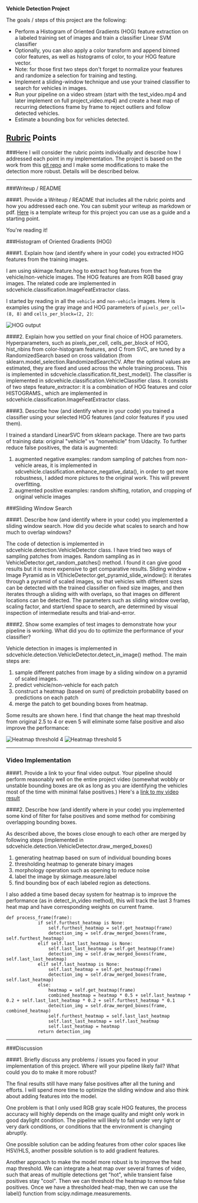 
**Vehicle Detection Project**

The goals / steps of this project are the following:

* Perform a Histogram of Oriented Gradients (HOG) feature extraction on a labeled training set of images and train a classifier Linear SVM classifier
* Optionally, you can also apply a color transform and append binned color features, as well as histograms of color, to your HOG feature vector. 
* Note: for those first two steps don't forget to normalize your features and randomize a selection for training and testing.
* Implement a sliding-window technique and use your trained classifier to search for vehicles in images.
* Run your pipeline on a video stream (start with the test_video.mp4 and later implement on full project_video.mp4) and create a heat map of recurring detections frame by frame to reject outliers and follow detected vehicles.
* Estimate a bounding box for vehicles detected.

[//]: # (Image References)
[image1]: ./examples/car_not_car.png
[image2]: ./examples/HOG_example.jpg
[image3]: ./examples/sliding_windows.jpg
[image4]: ./examples/sliding_window.jpg
[image5]: ./examples/bboxes_and_heat.png
[image6]: ./examples/labels_map.png
[image7]: ./examples/output_bboxes.png
[video1]: ./project_video.mp4

## [Rubric](https://review.udacity.com/#!/rubrics/513/view) Points
###Here I will consider the rubric points individually and describe how I addressed each point in my implementation. The project is based on the work from this [git repo](https://github.com/dolaameng/CarND-Vehicle-Detection) and I make some modifications to make the detection more robust. Details will be described below.

---
###Writeup / README

####1. Provide a Writeup / README that includes all the rubric points and how you addressed each one.  You can submit your writeup as markdown or pdf.  [Here](https://github.com/udacity/CarND-Vehicle-Detection/blob/master/writeup_template.md) is a template writeup for this project you can use as a guide and a starting point.  

You're reading it!

###Histogram of Oriented Gradients (HOG)

####1. Explain how (and identify where in your code) you extracted HOG features from the training images.

I am using skimage.feature.hog to extract hog features from the vehicle/non-vehicle images. The HOG features are from RGB based gray images. The related code are implemented in sdcvehicle.classification.ImageFeatExtractor class. 

I started by reading in all the `vehicle` and `non-vehicle` images. Here is examples using the gray image and HOG parameters of `pixels_per_cell=(8, 8)` and `cells_per_block=(2, 2)`:

![HOG output](https://github.com/yyporsche/CarND-Vehicle-Detection/blob/master/output_images/HOG.png)

####2. Explain how you settled on your final choice of HOG parameters.
Hyperparameters, such as pixels_per_cell, cells_per_block of HOG, hist_nbins from color-histogram features, and C from SVC, are tuned by a RandomizedSearch based on cross validation (from sklearn.model_selection.RandomizedSearchCV. After the optimal values are estimated, they are fixed and used across the whole training process. This is implemented in sdcvehicle.classification.fit_best_model().
The classifier is implemented in sdcvehicle.classification.VehicleClassifier class. It consists of two steps
        feature_extractor: it is a combination of HOG features and color HISTOGRAMS., which are implemented in sdcvehicle.classification.ImageFeatExtractor class.

####3. Describe how (and identify where in your code) you trained a classifier using your selected HOG features (and color features if you used them).

I trained a standard LinearSVC from sklearn package. There are two parts of training data: original "vehicle" vs "nonvehicle" from Udacity. To further reduce false positives, the data is augmented:

1. augmented negative examples: random sampling of patches from non-vehicle areas, it is implemented in sdcvehicle.classification.enhance_negative_data(), in order to get more robustness, I added more pictures to the original work. This will prevent overfitting.
2. augmented positive examples: random shifting, rotation, and cropping of original vehicle images

###Sliding Window Search

####1. Describe how (and identify where in your code) you implemented a sliding window search.  How did you decide what scales to search and how much to overlap windows?

The code of detection is implemented in sdcvehicle.detection.VehicleDetector class. I have tried two ways of sampling patches from images.
Random sampling as in VehicleDetector.get_random_patches() method. I found it can give good results but it is more expensive to get comparative results.
Sliding window + Image Pyramid as in VEhicleDetector.get_pyramid_slide_window(): it iterates through a pyramid of scaled images, so that vehicles with different sizes can be detected with the trained classifier on fixed size images, and then iterates through a sliding with with overlaps, so that images on different locations can be detected. The parameters such as sliding window overlap, scaling factor, and start/end space to search, are determined by visual inspection of intermediate results and trial-and-error.

####2. Show some examples of test images to demonstrate how your pipeline is working.  What did you do to optimize the performance of your classifier?

Vehicle detection in images is implemented in sdcvehicle.detection.VehicleDetector.detect_in_image() method. The main steps are:

1. sample different patches from image by a sliding window on a pyramid of scaled images.
2. predict vehicle/non-vehicle for each patch
3. construct a heatmap (based on sum) of predictoin probability based on predictions on each patch
4. merge the patch to get bounding boxes from heatmap.

Some results are shown here. I find that change the heat map threshold from original 2.5 to 4 or even 5 will eliminate some false positive and also improve the performance:

![Heatmap threshold 4](https://github.com/yyporsche/CarND-Vehicle-Detection/blob/master/output_images/output_heatmap_4.png)
![Heatmap threshold 5](https://github.com/yyporsche/CarND-Vehicle-Detection/blob/master/output_images/output_heatmap_5.png)

---

### Video Implementation

####1. Provide a link to your final video output.  Your pipeline should perform reasonably well on the entire project video (somewhat wobbly or unstable bounding boxes are ok as long as you are identifying the vehicles most of the time with minimal false positives.)
Here's a [link to my video result](https://github.com/yyporsche/CarND-Vehicle-Detection/blob/master/output_project_video.mp4)


####2. Describe how (and identify where in your code) you implemented some kind of filter for false positives and some method for combining overlapping bounding boxes.

As described above, the boxes close enough to each other are merged by following steps (implemented in sdcvehicle.detection.VehicleDetector.draw_merged_boxes()

1. generating heatmap based on sum of individual bounding boxes
2. thresholding heatmap to generate binary images
3. morphology operation such as opening to reduce noise
4. label the image by skimage.measure.label
5. find bounding box of each labeled region as detections.

I also added a time based decay system for heatmap is to improve the performance (as in detect_in_video method), this will track the last 3 frames heat map and have corresponding weights on current frame.

```
def process_frame(frame):
            if self.furthest_heatmap is None:
                self.furthest_heatmap = self.get_heatmap(frame)
                detection_img = self.draw_merged_boxes(frame, self.furthest_heatmap)            
            elif self.last_last_heatmap is None:
                self.last_last_heatmap = self.get_heatmap(frame)
                detection_img = self.draw_merged_boxes(frame, self.last_last_heatmap)
            elif self.last_heatmap is None:
                self.last_heatmap = self.get_heatmap(frame)
                detection_img = self.draw_merged_boxes(frame, self.last_heatmap)
            else:
                heatmap = self.get_heatmap(frame)
                combined_heatmap = heatmap * 0.5 + self.last_heatmap * 0.2 + self.last_last_heatmap * 0.2 + self.furthest_heatmap * 0.1
                detection_img = self.draw_merged_boxes(frame, combined_heatmap)
                self.furthest_heatmap = self.last_last_heatmap
                self.last_last_heatmap = self.last_heatmap
                self.last_heatmap = heatmap
            return detection_img
```

---

###Discussion

####1. Briefly discuss any problems / issues you faced in your implementation of this project.  Where will your pipeline likely fail?  What could you do to make it more robust?

The final results still have many false positives after all the tuning and efforts. I will spend more time to optimize the sliding window and also think about adding features into the model.

One problem is that I only used RGB gray scale HOG features, the process accuracy will highly depends on the image quality and might only work in good daylight condition. The pipeline will likely to fail under very light or very dark conditions, or conditions that the environment is changing abruptly. 

One possible solution can be adding features from other color spaces like HSV/HLS, another possible solution is to add gradient features.

Another approach to make the model more robust is to improve the heat map threshold. We can integrate a heat map over several frames of video, such that areas of multiple detections get "hot", while transient false positives stay "cool". Then we can threshold the heatmap to remove false positives. Once we have a thresholded heat-map, then we can use the label() function from scipy.ndimage.measurements.
